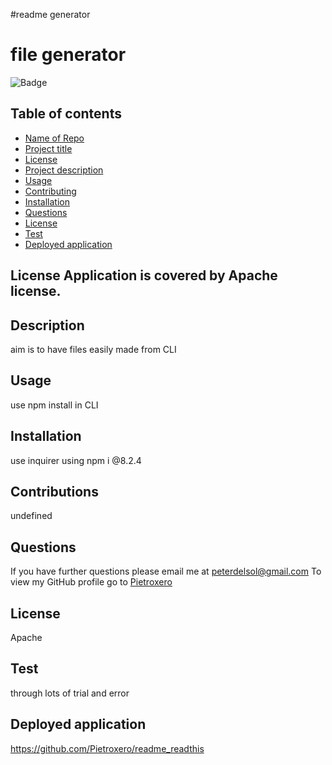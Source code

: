 
  #readme generator
  # file generator
  ![Badge](https://img.shields.io/badge/License-Apache-red.svg)


## Table of contents
- [Name of Repo](#Repo)
- [Project title](#title)
- [License](#lic)
- [Project description](#Description)
- [Usage](#Usage)
- [Contributing](#Contributing)
- [Installation](#Installation)
- [Questions](#Questions)
- [License](#License)  
- [Test](#test)
- [Deployed application](#deployed)

## License Application is covered by Apache license.

## Description
aim is to have files easily made from CLI

## Usage
use npm install in CLI

## Installation
use inquirer using npm i @8.2.4

## Contributions
undefined

 
## Questions
If you have further questions please email me at peterdelsol@gmail.com
To view my GitHub profile go to [Pietroxero](https://github.com/Pietroxero)

## License
Apache

## Test
through lots of trial and error

## Deployed application
https://github.com/Pietroxero/readme_readthis




